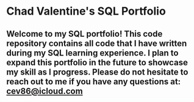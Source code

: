 # Chad Valentine's SQL Portfolio
## Welcome to my SQL portfolio! This code repository contains all code that I have written during my SQL learning experience. I plan to expand this portfolio in the future to showcase my skill as I progress. Please do not hesitate to reach out to me if you have any questions at: cev86@icloud.com
